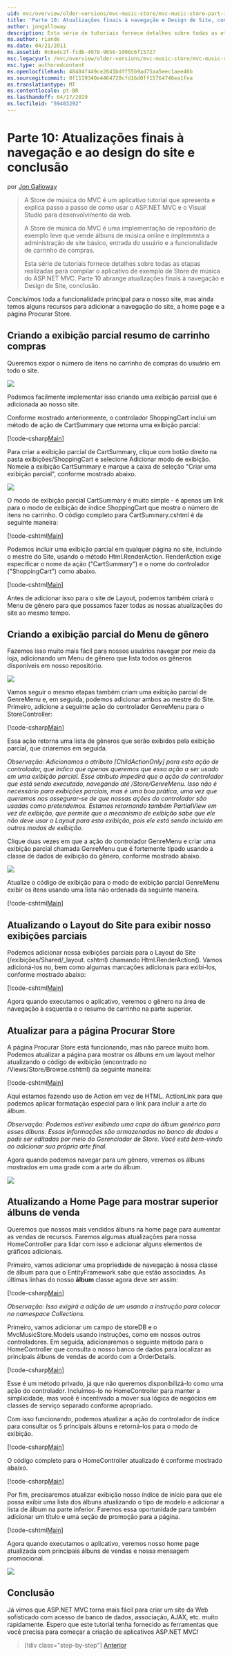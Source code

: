 ```yaml
---
uid: mvc/overview/older-versions/mvc-music-store/mvc-music-store-part-10
title: 'Parte 10: Atualizações finais à navegação e Design de Site, conclusão | Microsoft Docs'
author: jongalloway
description: Esta série de tutoriais fornece detalhes sobre todas as etapas realizadas para compilar o aplicativo de exemplo de Store de música do ASP.NET MVC. Parte 10 aborda atualizações finais à navegação e S....
ms.author: riande
ms.date: 04/21/2011
ms.assetid: 0c6e4c2f-fcdb-4978-9656-1990c6f15727
msc.legacyurl: /mvc/overview/older-versions/mvc-music-store/mvc-music-store-part-10
msc.type: authoredcontent
ms.openlocfilehash: 48404f449ce2641bdff55b9ad75aa5eec1aee46b
ms.sourcegitcommit: 0f1119340e4464720cfd16d0ff15764746ea1fea
ms.translationtype: MT
ms.contentlocale: pt-BR
ms.lasthandoff: 04/17/2019
ms.locfileid: "59403292"
---
```

# <a name="part-10-final-updates-to-navigation-and-site-design-conclusion"></a>Parte 10: Atualizações finais à navegação e ao design do site e conclusão

por [Jon Galloway](https://github.com/jongalloway)

> A Store de música do MVC é um aplicativo tutorial que apresenta e explica passo a passo de como usar o ASP.NET MVC e o Visual Studio para desenvolvimento da web.  
>   
> A Store de música do MVC é uma implementação de repositório de exemplo leve que vende álbuns de música online e implementa a administração de site básico, entrada do usuário e a funcionalidade de carrinho de compras.  
>   
> Esta série de tutoriais fornece detalhes sobre todas as etapas realizadas para compilar o aplicativo de exemplo de Store de música do ASP.NET MVC. Parte 10 abrange atualizações finais à navegação e Design de Site, conclusão.


Concluímos toda a funcionalidade principal para o nosso site, mas ainda temos alguns recursos para adicionar a navegação do site, a home page e a página Procurar Store.

## <a name="creating-the-shopping-cart-summary-partial-view"></a>Criando a exibição parcial resumo de carrinho compras

Queremos expor o número de itens no carrinho de compras do usuário em todo o site.

![](mvc-music-store-part-10/_static/image1.png)

Podemos facilmente implementar isso criando uma exibição parcial que é adicionada ao nosso site.

Conforme mostrado anteriormente, o controlador ShoppingCart inclui um método de ação de CartSummary que retorna uma exibição parcial:

[!code-csharp[Main](mvc-music-store-part-10/samples/sample1.cs)]

Para criar a exibição parcial de CartSummary, clique com botão direito na pasta exibições/ShoppingCart e selecione Adicionar modo de exibição. Nomeie a exibição CartSummary e marque a caixa de seleção "Criar uma exibição parcial", conforme mostrado abaixo.

![](mvc-music-store-part-10/_static/image2.png)

O modo de exibição parcial CartSummary é muito simple - é apenas um link para o modo de exibição de índice ShoppingCart que mostra o número de itens no carrinho. O código completo para CartSummary.cshtml é da seguinte maneira:

[!code-cshtml[Main](mvc-music-store-part-10/samples/sample2.cshtml)]

Podemos incluir uma exibição parcial em qualquer página no site, incluindo o mestre do Site, usando o método Html.RenderAction. RenderAction exige especificar o nome da ação ("CartSummary") e o nome do controlador ("ShoppingCart") como abaixo.

[!code-cshtml[Main](mvc-music-store-part-10/samples/sample3.cshtml)]

Antes de adicionar isso para o site de Layout, podemos também criará o Menu de gênero para que possamos fazer todas as nossas atualizações do site ao mesmo tempo.

## <a name="creating-the-genre-menu-partial-view"></a>Criando a exibição parcial do Menu de gênero

Fazemos isso muito mais fácil para nossos usuários navegar por meio da loja, adicionando um Menu de gênero que lista todos os gêneros disponíveis em nosso repositório.

![](mvc-music-store-part-10/_static/image3.png)

Vamos seguir o mesmo etapas também criam uma exibição parcial de GenreMenu e, em seguida, podemos adicionar ambos ao mestre do Site. Primeiro, adicione a seguinte ação do controlador GenreMenu para o StoreController:

[!code-csharp[Main](mvc-music-store-part-10/samples/sample4.cs)]

Essa ação retorna uma lista de gêneros que serão exibidos pela exibição parcial, que criaremos em seguida.

*Observação: Adicionamos o atributo [ChildActionOnly] para esta ação de controlador, que indica que apenas queremos que essa ação a ser usado em uma exibição parcial. Esse atributo impedirá que a ação do controlador que está sendo executado, navegando até /Store/GenreMenu. Isso não é necessário para exibições parciais, mas é uma boa prática, uma vez que queremos nos assegurar-se de que nossas ações do controlador são usadas como pretendemos. Estamos retornando também PartialView em vez de exibição, que permite que o mecanismo de exibição sabe que ele não deve usar o Layout para esta exibição, pois ele está sendo incluído em outros modos de exibição.*

Clique duas vezes em que a ação do controlador GenreMenu e criar uma exibição parcial chamada GenreMenu que é fortemente tipado usando a classe de dados de exibição do gênero, conforme mostrado abaixo.

![](mvc-music-store-part-10/_static/image4.png)

Atualize o código de exibição para o modo de exibição parcial GenreMenu exibir os itens usando uma lista não ordenada da seguinte maneira.

[!code-cshtml[Main](mvc-music-store-part-10/samples/sample5.cshtml)]

## <a name="updating-site-layout-to-display-our-partial-views"></a>Atualizando o Layout do Site para exibir nosso exibições parciais

Podemos adicionar nossa exibições parciais para o Layout do Site (/exibições/Shared/\_layout. cshtml) chamando Html.RenderAction(). Vamos adicioná-los no, bem como algumas marcações adicionais para exibi-los, conforme mostrado abaixo:

[!code-cshtml[Main](mvc-music-store-part-10/samples/sample6.cshtml)]

Agora quando executamos o aplicativo, veremos o gênero na área de navegação à esquerda e o resumo de carrinho na parte superior.

## <a name="update-to-the-store-browse-page"></a>Atualizar para a página Procurar Store

A página Procurar Store está funcionando, mas não parece muito bom. Podemos atualizar a página para mostrar os álbuns em um layout melhor atualizando o código de exibição (encontrado no /Views/Store/Browse.cshtml) da seguinte maneira:

[!code-cshtml[Main](mvc-music-store-part-10/samples/sample7.cshtml)]

Aqui estamos fazendo uso de Action em vez de HTML. ActionLink para que podemos aplicar formatação especial para o link para incluir a arte do álbum.

*Observação: Podemos estiver exibindo uma capa do álbum genérico para esses álbuns. Essas informações são armazenadas no banco de dados e pode ser editadas por meio do Gerenciador de Store. Você está bem-vindo ao adicionar sua própria arte final.*

Agora quando podemos navegar para um gênero, veremos os álbuns mostrados em uma grade com a arte do álbum.

![](mvc-music-store-part-10/_static/image5.png)

## <a name="updating-the-home-page-to-show-top-selling-albums"></a>Atualizando a Home Page para mostrar superior álbuns de venda

Queremos que nossos mais vendidos álbuns na home page para aumentar as vendas de recursos. Faremos algumas atualizações para nossa HomeController para lidar com isso e adicionar alguns elementos de gráficos adicionais.

Primeiro, vamos adicionar uma propriedade de navegação à nossa classe de álbum para que o EntityFramework sabe que estão associadas. As últimas linhas do nosso **álbum** classe agora deve ser assim:

[!code-csharp[Main](mvc-music-store-part-10/samples/sample8.cs)]

*Observação: Isso exigirá a adição de um usando a instrução para colocar no namespace Collections.*

Primeiro, vamos adicionar um campo de storeDB e o MvcMusicStore.Models usando instruções, como em nossos outros controladores. Em seguida, adicionaremos o seguinte método para o HomeController que consulta o nosso banco de dados para localizar as principais álbuns de vendas de acordo com a OrderDetails.

[!code-csharp[Main](mvc-music-store-part-10/samples/sample9.cs)]

Esse é um método privado, já que não queremos disponibilizá-lo como uma ação do controlador. Incluímos-lo no HomeController para manter a simplicidade, mas você é incentivado a mover sua lógica de negócios em classes de serviço separado conforme apropriado.

Com isso funcionando, podemos atualizar a ação do controlador de índice para consultar os 5 principais álbuns e retorná-los para o modo de exibição.

[!code-csharp[Main](mvc-music-store-part-10/samples/sample10.cs)]

O código completo para o HomeController atualizado é conforme mostrado abaixo.

[!code-csharp[Main](mvc-music-store-part-10/samples/sample11.cs)]

Por fim, precisaremos atualizar exibição nosso índice de início para que ele possa exibir uma lista dos álbuns atualizando o tipo de modelo e adicionar a lista de álbum na parte inferior. Faremos essa oportunidade para também adicionar um título e uma seção de promoção para a página.

[!code-cshtml[Main](mvc-music-store-part-10/samples/sample12.cshtml)]

Agora quando executamos o aplicativo, veremos nosso home page atualizada com principais álbuns de vendas e nossa mensagem promocional.

![](mvc-music-store-part-10/_static/image1.jpg)

## <a name="conclusion"></a>Conclusão

Já vimos que ASP.NET MVC torna mais fácil para criar um site da Web sofisticado com acesso de banco de dados, associação, AJAX, etc. muito rapidamente. Espero que este tutorial tenha fornecido as ferramentas que você precisa para começar a criação de aplicativos ASP.NET MVC!


> [!div class="step-by-step"]
> [Anterior](mvc-music-store-part-9.md)
